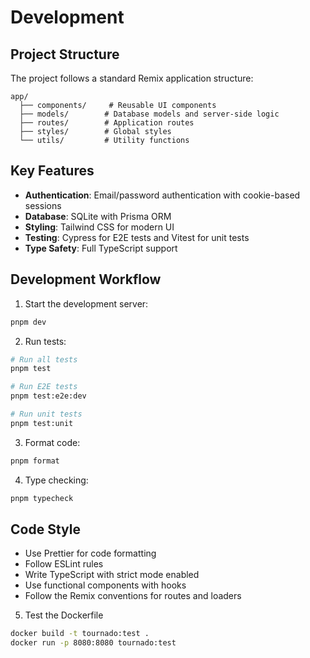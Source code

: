 # Development

## Project Structure

The project follows a standard Remix application structure:

```
app/
  ├── components/     # Reusable UI components
  ├── models/        # Database models and server-side logic
  ├── routes/        # Application routes
  ├── styles/        # Global styles
  └── utils/         # Utility functions
```

## Key Features

- **Authentication**: Email/password authentication with cookie-based sessions
- **Database**: SQLite with Prisma ORM
- **Styling**: Tailwind CSS for modern UI
- **Testing**: Cypress for E2E tests and Vitest for unit tests
- **Type Safety**: Full TypeScript support

## Development Workflow

1. Start the development server:

```sh
pnpm dev
```

2. Run tests:

```sh
# Run all tests
pnpm test

# Run E2E tests
pnpm test:e2e:dev

# Run unit tests
pnpm test:unit
```

3. Format code:

```sh
pnpm format
```

4. Type checking:

```sh
pnpm typecheck
```

## Code Style

- Use Prettier for code formatting
- Follow ESLint rules
- Write TypeScript with strict mode enabled
- Use functional components with hooks
- Follow the Remix conventions for routes and loaders

5. Test the Dockerfile

```sh
docker build -t tournado:test .
docker run -p 8080:8080 tournado:test
```
